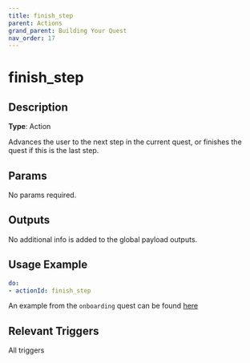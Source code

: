 ```yaml
---
title: finish_step
parent: Actions
grand_parent: Building Your Quest
nav_order: 17
---
```


# finish_step

## Description

**Type**: Action

Advances the user to the next step in the current quest, or finishes the quest if this is the last step.

## Params

No params required.

## Outputs

No additional info is added to the global payload outputs.

## Usage Example

```yaml
do:
- actionId: finish_step
```

An example from the `onboarding` quest can be found [here]

## Relevant Triggers

All triggers

[here]: https://github.com/trywilco/quest-docker-localsetup/blob/main/steps/setup_docker_accept_invite.yml
